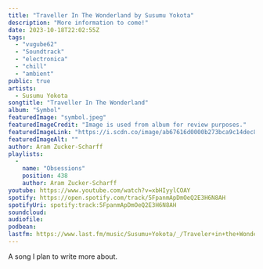 ```yaml
---
title: "Traveller In The Wonderland by Susumu Yokota"
description: "More information to come!"
date: 2023-10-18T22:02:55Z
tags:
  - "vugube62"
  - "Soundtrack"
  - "electronica"
  - "chill"
  - "ambient"
public: true
artists:
  - Susumu Yokota
songtitle: "Traveller In The Wonderland"
album: "Symbol"
featuredImage: "symbol.jpeg"
featuredImageCredit: "Image is used from album for review purposes."
featuredImageLink: "https://i.scdn.co/image/ab67616d0000b273bca9c14dec8317c0edabf931"
featuredImageAlt: ""
author: Aram Zucker-Scharff
playlists:
  -
    name: "Obsessions"
    position: 438
    author: Aram Zucker-Scharff
youtube: https://www.youtube.com/watch?v=xbHIyylCOAY
spotify: https://open.spotify.com/track/5FpanmApDmOeQ2E3H6N8AH
spotifyUri: spotify:track:5FpanmApDmOeQ2E3H6N8AH
soundcloud:
audiofile:
podbean:
lastfm: https://www.last.fm/music/Susumu+Yokota/_/Traveler+in+the+Wonderland
---
```


A song I plan to write more about.
		